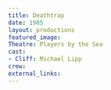 ```yaml
---
title: Deathtrap
date: 1985
layout: productions
featured_image:
Theatre: Players by the Sea
cast:
- Cliff: Michael Lipp
crew:
external_links:
---
```

